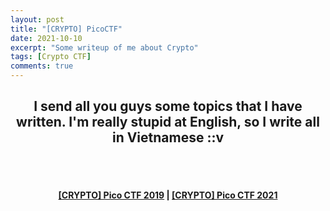 ```yaml
---
layout: post
title: "[CRYPTO] PicoCTF"
date: 2021-10-10
excerpt: "Some writeup of me about Crypto"
tags: [Crypto CTF]
comments: true
---
```


<h2 align="center">
  I send all you guys some topics that I have written. I'm really stupid at English, so I write all in Vietnamese ::v
</h2> 
<br><br>
<div align="center">
  <h4>
    <a href="https://github.com/hieuhdh/deuteri/tree/master/_posts/2021-11-15-[CRYPTO]-PicoCTF-2019.md" class="btn btn-success">[CRYPTO] Pico CTF 2019</a> |
    <a href="https://github.com/hieuhdh/deuteri/tree/master/_posts/2021-11-15-[CRYPTO]-PicoCTF-2019.md">[CRYPTO] Pico CTF 2021</a> 
  </h4>
</div>

